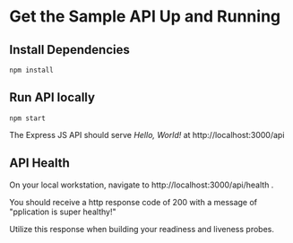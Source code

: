 # Get the Sample API Up and Running

## Install Dependencies

`npm install`

## Run API locally

`npm start`

The Express JS API should serve *Hello, World!* at http://localhost:3000/api

## API Health

On your local workstation, navigate to http://localhost:3000/api/health .

You should receive a http response code of 200 with a message of "pplication is super healthy!"

Utilize this response when building your readiness and liveness probes.